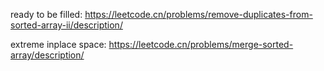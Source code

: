 ready to be filled:
https://leetcode.cn/problems/remove-duplicates-from-sorted-array-ii/description/

extreme inplace space:
https://leetcode.cn/problems/merge-sorted-array/description/
